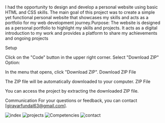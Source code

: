 I had the opportunity to design and develop a personal website using basic HTML and CSS skills. The main goal of this project was to create a simple yet functional personal website that showcases my skills and acts as a portfolio for my web development journey.Purpose: The website is designed as a personal portfolio to highlight my skills and projects. It acts as a digital introduction to my work and provides a platform to share my achievements and ongoing projects


Setup

Click on the "Code" button in the upper right corner. Select "Download ZIP" Option:

In the menu that opens, click "Download ZIP". Download ZIP File

The ZIP file will be automatically downloaded to your computer. ZIP File

You can access the project by extracting the downloaded ZIP file.

Communication For your questions or feedback, you can contact [girayarfundal63@gmail.com].



![index](https://github.com/user-attachments/assets/8f63394e-675a-4ad3-8099-99f6ce22659a)
![projects](https://github.com/user-attachments/assets/083d55d9-010b-4e75-9b38-51c7d1498f47)
![Competencies](https://github.com/user-attachments/assets/5bd9063e-0369-4188-8359-14235c3d4f8c)
![contact](https://github.com/user-attachments/assets/9fc2d86b-5f33-4a31-96a2-401fb2cfa86b)


